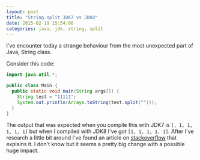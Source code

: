 ```yaml
---
layout: post
title: "String.split JDK7 vs JDK8"
date: 2015-02-19 15:54:00
categories: java, jdk, string, split
---
```


I've encounter today a strange behaviour from the most unexpected part of Java, String class.

Consider this code:

~~~ java
import java.util.*;

public class Main {
  public static void main(String args[]) {
    String test = "11111";
    System.out.println(Arrays.toString(test.split("")));
  }
}
~~~

The output that was expected when you compile this with JDK7 is `[, 1, 1, 1, 1, 1]` but when I compiled with JDK8 I've got `[1, 1, 1, 1, 1]`. After I've research a little bit around I've found an article on [stackoverflow] that explains it. I don't know but it seems a pretty big change with a possible huge impact.

[stackoverflow]: http://stackoverflow.com/questions/22718744/why-does-split-in-java-8-sometimes-remove-empty-strings-at-start-of-result-array
